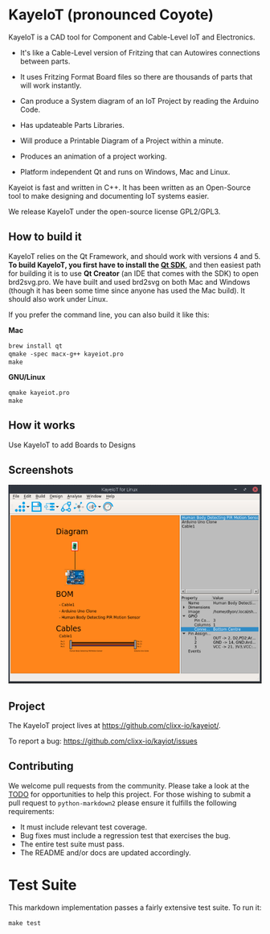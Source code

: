 # KayeIoT (pronounced Coyote) 

KayeIoT is a CAD tool for Component and Cable-Level IoT and Electronics.

* It's like a Cable-Level version of Fritzing that can Autowires connections between parts.

* It uses Fritzing Format Board files so there are thousands of parts that will work instantly.

* Can produce a System diagram of an IoT Project by reading the Arduino Code.

* Has updateable Parts Libraries.

* Will produce a Printable Diagram of a Project within a minute.

* Produces an animation of a project working.

* Platform independent Qt and runs on Windows, Mac and Linux.

Kayeiot is fast and written in C++. It has been written as an Open-Source
tool to make designing and documenting IoT systems easier.

We release KayeIoT under the open-source license GPL2/GPL3.

## How to build it

KayeIoT relies on the Qt Framework, and should work with versions 4 and 5.
**To build KayeIoT, you first have to install the [Qt SDK](http://www.qt.io/download-open-source/)**, and then
easiest path for building it is to use **Qt Creator** (an IDE that comes with the SDK) to open brd2svg.pro. We have built and used brd2svg on both Mac and Windows (though it has been some time since anyone has used the Mac build). It should also work under Linux.

If you prefer the command line, you can also build it like this:

**Mac**

    brew install qt
    qmake -spec macx-g++ kayeiot.pro
    make

**GNU/Linux**

    qmake kayeiot.pro
    make

## How it works

Use KayeIoT to add Boards to Designs


## Screenshots
![Screenshot](https://github.com/clixx-io/kayeiot/raw/master/doc/images/2018-06-07-113759.png)

## Project

The KayeIoT project lives at <https://github.com/clixx-io/kayeiot/>.  

To report a bug: <https://github.com/clixx-io/kayiot/issues>

## Contributing

We welcome pull requests from the community. Please take a look at the [TODO](https://github.com/trentm/python-markdown2/blob/master/TODO.txt) for opportunities to help this project. For those wishing to submit a pull request to `python-markdown2` please ensure it fulfills the following requirements:

* It must include relevant test coverage.
* Bug fixes must include a regression test that exercises the bug.
* The entire test suite must pass.
* The README and/or docs are updated accordingly.

# Test Suite

This markdown implementation passes a fairly extensive test suite. To run it:

    make test

